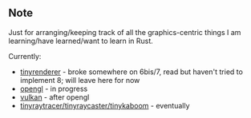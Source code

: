 ## Note
Just for arranging/keeping track of all the graphics-centric things I am learning/have learned/want to learn in Rust.

Currently:
  - [tinyrenderer](https://github.com/ssloy/tinyrenderer) - broke somewhere on 6bis/7, read but haven't tried to implement 8; will leave here for now
  - [opengl](https://github.com/bwasty/learn-opengl-rs) - in progress
  - [vulkan](https://kylemayes.github.io/vulkanalia/) - after opengl
  - [tinyraytracer/tinyraycaster/tinykaboom](https://github.com/ssloy/tinyraycaster/wiki) - eventually
 
